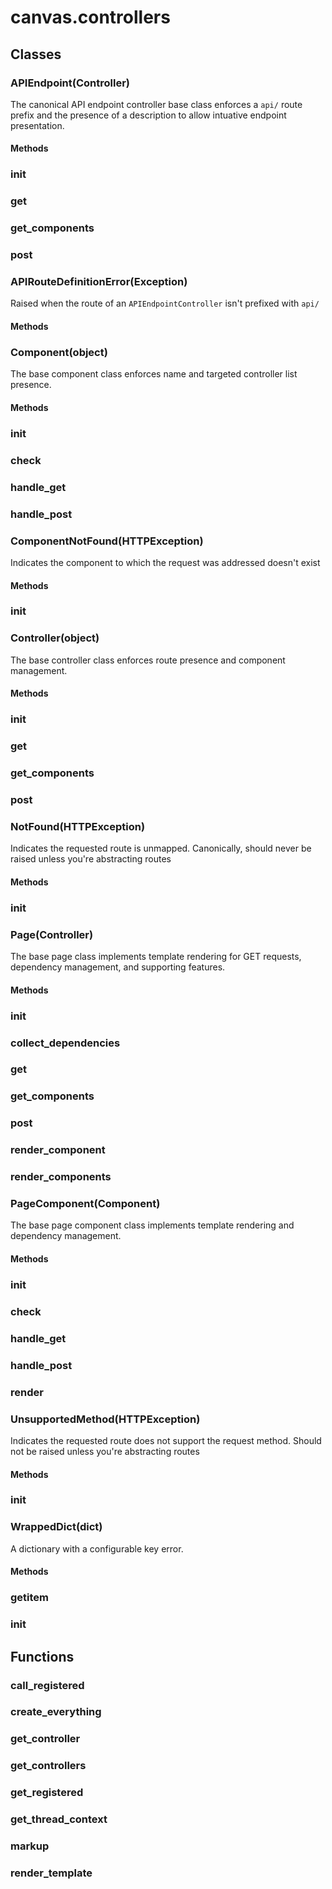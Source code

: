 # canvas.controllers

## Classes
### APIEndpoint(Controller)
The canonical API endpoint controller base class enforces
a `api/` route prefix and the presence of a description
to allow intuative endpoint presentation.
#### Methods
### __init__

### get

### get_components

### post


### APIRouteDefinitionError(Exception)
Raised when the route of an `APIEndpointController`
isn't prefixed with `api/`
#### Methods

### Component(object)
The base component class enforces name and targeted 
controller list presence.
#### Methods
### __init__

### check

### handle_get

### handle_post


### ComponentNotFound(HTTPException)
Indicates the component to which the request
was addressed doesn't exist
#### Methods
### __init__


### Controller(object)
The base controller class enforces route presence
and component management.
#### Methods
### __init__

### get

### get_components

### post


### NotFound(HTTPException)
Indicates the requested route is unmapped.
Canonically, should never be raised unless
you're abstracting routes
#### Methods
### __init__


### Page(Controller)
The base page class implements template rendering
for GET requests, dependency management, and supporting
features.
#### Methods
### __init__

### collect_dependencies

### get

### get_components

### post

### render_component

### render_components


### PageComponent(Component)
The base page component class implements template 
rendering and dependency management.
#### Methods
### __init__

### check

### handle_get

### handle_post

### render


### UnsupportedMethod(HTTPException)
Indicates the requested route does not support
the request method. Should not be raised unless
you're abstracting routes
#### Methods
### __init__


### WrappedDict(dict)
A dictionary with a configurable key error.
#### Methods
### __getitem__

### __init__



## Functions
### call_registered
### create_everything
### get_controller
### get_controllers
### get_registered
### get_thread_context
### markup
### render_template
